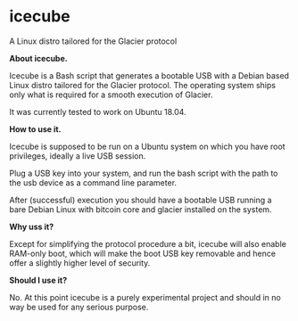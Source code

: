 # icecube
A Linux distro tailored for the Glacier protocol

**About icecube.**

Icecube is a Bash script that generates a bootable USB with a Debian based Linux distro tailored for the Glacier protocol. The operating system ships only what is required for a smooth execution of Glacier.

It was currently tested to work on Ubuntu 18.04.

**How to use it.**

Icecube is supposed to be run on a Ubuntu system on which you have root privileges, ideally a live USB session. 

Plug a USB key into your system, and run the bash script with the path to the usb device as a command line parameter. 

After (successful) execution you should have a bootable USB running a bare Debian Linux with bitcoin core and glacier installed on the system.

**Why uss it?**

Except for simplifying the protocol procedure a bit, icecube will also enable RAM-only boot, which will make the boot USB key removable and hence offer a slightly higher level of security.

**Should I use it?**

No. At this point icecube is a purely experimental project and should in no way be used for any serious purpose.


